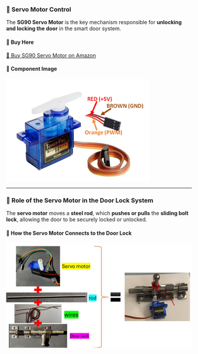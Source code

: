 ### **🔄 Servo Motor Control**
The **SG90 Servo Motor** is the key mechanism responsible for **unlocking and locking the door** in the smart door system.

#### **🛒 Buy Here**
[🔗 Buy SG90 Servo Motor on Amazon](https://www.amazon.co.uk/Geared-Compatible-Arduino-Projects-Raspberry/dp/B0DRFCFWT2/ref=sr_1_1_sspa?dib=eyJ2IjoiMSJ9.eJdCue8wRYZOWumPf2F_0IXqHXtMphoFaz7lwEcx5AAGsoEXelEwz1qYj68epFg2V2RzX17eZ1G3f5mW43nOgJkIu0kb6XxsrfYZH_KZvsb5keTTrhFUUQalPdjmZPPsnP-gfFU4Pr_MsUAUfEbYEuzTYexJKwhEBALoOeM4TvG51fwMXnLN3h9W-_2CKkiYPNupOmsAJeXzfG17BQ0WixMz4237dv3fm0-42A6BAhcWWLofjnhBCYc9SEQvok5p3lXEoeBMW7y1P8x5HGW3OMS4oLmXzLAqS6MCktn5AnU._H4W4-Y0YmUKhS_B8mo606woGC2SVUx41fzAjR6HlNI&dib_tag=se&keywords=servo+sg90&qid=1738209640&sr=8-1-spons&sp_csd=d2lkZ2V0TmFtZT1zcF9hdGY&psc=1) 
#### **📸 Component Image**
![SG90 Servo Motor](https://github.com/Hotsunlok/ESP32-smart-door-system/blob/48c461fd77a8ed1667eb8eb9cc37e306ed4d006d/Servo-Motor-Wires.png) 

---

### **🔑 Role of the Servo Motor in the Door Lock System**
The **servo motor** moves a **steel rod**, which **pushes or pulls** the **sliding bolt lock**, allowing the door to be securely locked or unlocked.

#### **📸 How the Servo Motor Connects to the Door Lock**
![Servo Motor Door Lock Mechanism](https://github.com/Hotsunlok/ESP32-smart-door-system/blob/e42f3587dad0d0657aba5c3ec854f671800a46de/smartdoorsystempics.jpg) 
